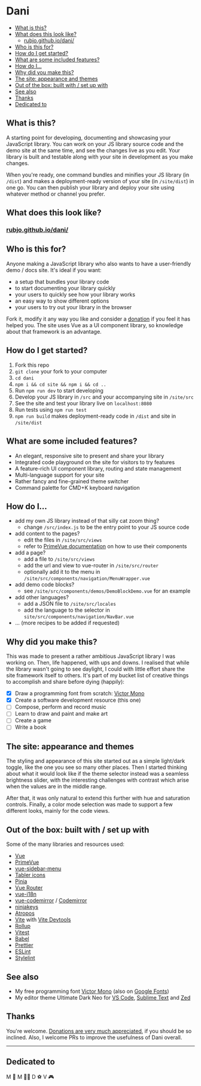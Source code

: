 # Dani

<!-- MarkdownTOC -->

* [What is this?](#what-is-this)
* [What does this look like?](#what-does-this-look-like)
    * [rubjo.github.io/dani/](#rubjogithubiodani)
* [Who is this for?](#who-is-this-for)
* [How do I get started?](#how-do-i-get-started)
* [What are some included features?](#what-are-some-included-features)
* [How do I...](#how-do-i)
* [Why did you make this?](#why-did-you-make-this)
* [The site: appearance and themes](#the-site-appearance-and-themes)
* [Out of the box: built with / set up with](#out-of-the-box-built-with--set-up-with)
* [See also](#see-also)
* [Thanks](#thanks)
* [Dedicated to](#dedicated-to)

<!-- /MarkdownTOC -->

## What is this?
A starting point for developing, documenting and showcasing your JavaScript library. You can work on your JS library source code and the demo site at the same time, and see the changes live as you edit. Your library is built and testable along with your site in development as you make changes.

When you're ready, one command bundles and minifies your JS library (in `/dist`) and makes a deployment-ready version of your site (in `/site/dist`) in one go. You can then publish your library and deploy your site using whatever method or channel you prefer.

## What does this look like?
### [rubjo.github.io/dani/](https://rubjo.github.io/dani/)

## Who is this for?
Anyone making a JavaScript library who also wants to have a user-friendly demo / docs site. It's ideal if you want:
- a setup that bundles your library code
- to start documenting your library quickly
- your users to quickly see how your library works
- an easy way to show different options
- your users to try out your library in the browser

Fork it, modify it any way you like and consider a [donation](https://www.paypal.com/donate?hosted_button_id=T8Q8AHYNNXELW) if you feel it has helped you. The site uses Vue as a UI component library, so knowledge about that framework is an advantage.       

## How do I get started?
1. Fork this repo
2. `git clone` your fork to your computer
3. `cd dani`
4. `npm i && cd site && npm i && cd ..`
5. Run `npm run dev` to start developing
6. Develop your JS library in `/src` and your accompanying site in `/site/src`
7. See the site and test your library live on `localhost:8080`
8. Run tests using `npm run test`
9. `npm run build` makes deployment-ready code in `/dist` and site in `/site/dist`

## What are some included features?
- An elegant, responsive site to present and share your library
- Integrated code playground on the site for visitors to try features
- A feature-rich UI component library, routing and state management
- Multi-language support for your site
- Rather fancy and fine-grained theme switcher
- Command palette for CMD+K keyboard navigation

## How do I...
- add my own JS library instead of that silly cat zoom thing?
    - change `/src/index.js` to be the entry point to your JS source code
- add content to the pages?
    - edit the files in `/site/src/views`
    - refer to [PrimeVue documentation](https://primevue.org/autocomplete/) on how to use their components
- add a page?
    - add a file to `/site/src/views`
    - add the url and view to vue-router in `/site/src/router`
    - optionally add it to the menu in `/site/src/components/navigation/MenuWrapper.vue`
- add demo code blocks?
    - see `/site/src/components/demos/DemoBlockDemo.vue` for an example
- add other languages?
    - add a JSON file to `/site/src/locales`
    - add the language to the selector in `site/src/components/navigation/NavBar.vue`
- ... (more recipes to be added if requested)

## Why did you make this?
This was made to present a rather ambitious JavaScript library I was working on. Then, life happened, with ups and downs. I realised that while the library wasn't going to see daylight, I could with little effort share the site framework itself to others. It's part of my bucket list of creative things to accomplish and share before dying (happily):
- [x] Draw a programming font from scratch: [Victor Mono](https://rubjo.github.io/victor-mono/)
- [x] Create a software development resource (this one)
- [ ] Compose, perform and record music
- [ ] Learn to draw and paint and make art
- [ ] Create a game
- [ ] Write a book

## The site: appearance and themes
The styling and appearance of this site started out as a simple light/dark
toggle, like the one you see so many other places. Then I started thinking
about what it would look like if the theme selector instead was a seamless
brightness slider, with the interesting challenges with contrast which
arise when the values are in the middle range.

After that, it was only natural to extend this further with hue and
saturation controls. Finally, a color mode selection was made to support a
few different looks, mainly for the code views.

## Out of the box: built with / set up with 
Some of the many libraries and resources used:
- [Vue](https://vuejs.org/)
- [PrimeVue](https://primevue.org/)
- [vue-sidebar-menu](https://yaminncco.github.io/vue-sidebar-menu/)
- [Tabler icons](https://tabler.io/docs/icons/vue)
- [Pinia](https://pinia.vuejs.org/)
- [Vue Router](https://router.vuejs.org/)
- [vue-i18n](https://vue-i18n.intlify.dev/)
- [vue-codemirror](https://github.com/surmon-china/vue-codemirror) / [Codemirror](https://codemirror.net/)
- [ninjakeys](https://github.com/ssleptsov/ninja-keys)
- [Atropos](https://atroposjs.com/)
- [Vite](https://vitejs.dev/) with [Vite Devtools](https://devtools-next.vuejs.org/)
- [Rollup](https://rollupjs.org/)
- [Vitest](https://vitest.dev/)
- [Babel](https://babeljs.io/)
- [Prettier](https://prettier.io/)
- [ESLint](https://eslint.org/)
- [Stylelint](https://stylelint.io/)

## See also
- My free programming font [Victor Mono](https://rubjo.github.io/victor-mono/) (also on [Google Fonts](https://fonts.google.com/specimen/Victor+Mono))
- My editor theme Ultimate Dark Neo for [VS Code](https://marketplace.visualstudio.com/items?itemName=rubjo.ultimate-dark-neo&ssr=false#overview), [Sublime Text](https://packagecontrol.io/packages/Ultimate%20Dark%20Neo) and [Zed](https://github.com/rubjo/ultimate-dark-neo-zed)

## Thanks
You're welcome. [Donations are very much appreciated](https://www.paypal.com/donate/?hosted_button_id=TMFX64KS4NWCC), if you should be so inclined. Also, I welcome PRs to improve the usefulness of Dani overall.

<hr>

## Dedicated to
M 🌸
M 💪🏼
D ⚽️
V 🎮
